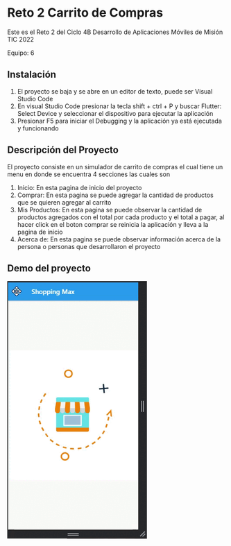 # Reto 2 Carrito de Compras

Este es el Reto 2 del Ciclo 4B Desarrollo de Aplicaciones Móviles de Misión TIC 2022

Equipo: 6

## Instalación

1. El proyecto se baja y se abre en un editor de texto, puede ser Visual Studio Code
2. En visual Studio Code presionar la tecla shift + ctrl + P y buscar Flutter: Select Device y seleccionar el dispositivo para ejecutar la aplicación
3. Presionar F5 para iniciar el Debugging y la aplicación ya está ejecutada y funcionando

## Descripción del Proyecto

El proyecto consiste en un simulador de carrito de compras el cual tiene un menu en donde se encuentra 4 secciones las cuales son

1. Inicio: En esta pagina de inicio del proyecto
2. Comprar: En esta pagina se puede agregar la cantidad de productos que se quieren agregar al carrito
3. Mis Productos: En esta pagina se puede observar la cantidad de productos agregados con el total por cada producto y el total a pagar, al hacer click en el boton comprar se reinicia la aplicación y lleva a la pagina de inicio
4. Acerca de: En esta pagina se puede observar información acerca de la persona o personas que desarrollaron el proyecto


## Demo del proyecto

<img src= "https://github.com/LuisaFernandaPerez/Carrito-de-Compras/blob/main/flutter_application_1/Demo%20Carrito.gif">
